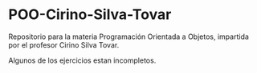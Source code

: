 # POO-Cirino-Silva-Tovar
Repositorio para la materia Programación Orientada a Objetos,
impartida por el profesor Cirino Silva Tovar.

Algunos de los ejercicios estan incompletos.
